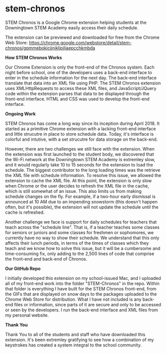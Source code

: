 # stem-chronos

STEM Chronos is a Google Chrome extension helping students at the Downingtown STEM Academy easily access their daily schedule.

The extension can be previewed and downloaded for free from the Chrome Web Store: https://chrome.google.com/webstore/detail/stem-chronos/gpmmebokjcjjnjkljpjliaepcchkmbda

<b>How STEM Chronos Works</b>

Our Chrome Extension is only the front-end of the Chronos system. Each night before school, one of the developers uses a back-end interface to enter in the schedule information for the next day. The back-end interface translate that data into an XML file using PHP. The STEM Chronos extension uses XMLHttpRequests to access these XML files, and JavaScript/JQuery code within the extension parses that data to be displayed through the front-end interface. HTML and CSS was used to develop the front-end interface.

<b>Ongoing Work</b>

STEM Chronos has come a long way since its inception during April 2018. It started as a primitive Chrome extension with a lacking front-end interface and little strucutre in place to store schedule data. Today, it's interface is colorful and intutive, with a set strucutre for data storage on the back-end.

However, there are two challenges we still face with the extension. When the extension was first launched to the student body, we discovered that the Wi-Fi network at the Downingtown STEM Academy is extremley slow, and it would regularly take 10 to 15 seconds for the extension to load the schedule. The biggest contributor to the long loading times was the retrieve the XML file with schedule information. To resolve this issue, we allowed the extension to cache the XML file. At this point, the extension is only slow when Chrome or the user decides to refresh the XML file in the cache, which is still somewhat of an issue. This also limits us from making schedule changes on the fly. For example, if a two-hour early dismissal is announced at 10 AM due to an impending snowstorm (this doesn't happen often, but it's possible), the extension will not update the schedule until the cache is refreshed.

Another challenge we face is support for daily schedules for teachers that teach across the "schedule line". That is, if a teacher teaches some classes for seniors or juniors and some classes for freshmen or sophomores, we currently have no way to show their schedule. We understand that this only affects their lunch periods, in terms of the times of classes which they teach and we know how to solve this issue, but it will be a cumbersome and time-consuming fix, only adding to the 2,500 lines of code that comprise the front-end and back-end of Chronos.

<b>Our GitHub Repo</b>

I initially developed this extension on my school-issued Mac, and I uploaded all of my front-end work into the folder "STEM-Chronos" in the repo. Within that folder is everything I have built for the STEM Chronos front-end, from the GIFs that are displayed on snow days to the packages uploaded to the Chrome Web Store for distribution. What I have not included is any back-end files or information, since parts of it are secure and only to be accessed or seen by the developers. I run the back-end interface and XML files from my personal website.

<b>Thank You</b>

Thank You to all of the students and staff who have downloaded this extension. It's been extremley gratifying to see how a combination of my keystrokes has created a system integral to the school community.
